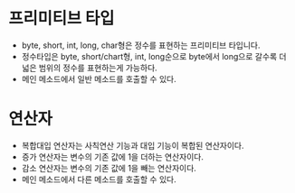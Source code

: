 # 프리미티브 타입

- byte, short, int, long, char형은 정수를 표현하는 프리미티브 타입니다.
- 정수타입은 byte, short/chart형, int, long순으로 byte에서 long으로 갈수록 더 넓은 범위의 정수를 표현하는게 가능하다.
- 메인 메소드에서 일반 메소드를 호출할 수 있다.

# 연산자

- 복합대입 연산자는 사칙연산 기능과 대입 기능이 복합된 연산자이다.
- 증가 연산자는 변수의 기존 값에 1을 더하는 연산자이다.
- 감소 연산자는 변수의 기존 값에 1을 빼는 연산자이다.
- 메인 메소드에서 다른 메소드를 호출할 수 있다.
